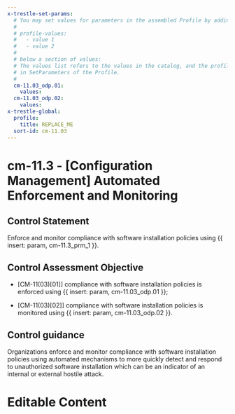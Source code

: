 ```yaml
---
x-trestle-set-params:
  # You may set values for parameters in the assembled Profile by adding
  #
  # profile-values:
  #   - value 1
  #   - value 2
  #
  # below a section of values:
  # The values list refers to the values in the catalog, and the profile-values represent values
  # in SetParameters of the Profile.
  #
  cm-11.03_odp.01:
    values:
  cm-11.03_odp.02:
    values:
x-trestle-global:
  profile:
    title: REPLACE_ME
  sort-id: cm-11.03
---
```


# cm-11.3 - \[Configuration Management\] Automated Enforcement and Monitoring

## Control Statement

Enforce and monitor compliance with software installation policies using {{ insert: param, cm-11.3_prm_1 }}.

## Control Assessment Objective

- \[CM-11(03)[01]\] compliance with software installation policies is enforced using {{ insert: param, cm-11.03_odp.01 }};

- \[CM-11(03)[02]\] compliance with software installation policies is monitored using {{ insert: param, cm-11.03_odp.02 }}.

## Control guidance

Organizations enforce and monitor compliance with software installation policies using automated mechanisms to more quickly detect and respond to unauthorized software installation which can be an indicator of an internal or external hostile attack.

# Editable Content

<!-- Make additions and edits below -->
<!-- The above represents the contents of the control as received by the profile, prior to additions. -->
<!-- If the profile makes additions to the control, they will appear below. -->
<!-- The above markdown may not be edited but you may edit the content below, and/or introduce new additions to be made by the profile. -->
<!-- If there is a yaml header at the top, parameter values may be edited. Use --set-parameters to incorporate the changes during assembly. -->
<!-- The content here will then replace what is in the profile for this control, after running profile-assemble. -->
<!-- The current profile has no added parts for this control, but you may add new ones here. -->
<!-- Each addition must have a heading either of the form ## Control my_addition_name -->
<!-- or ## Part a. (where the a. refers to one of the control statement labels.) -->
<!-- "## Control" parts are new parts added after the statement part. -->
<!-- "## Part" parts are new parts added into the top-level statement part with that label. -->
<!-- Subparts may be added with nested hash levels of the form ### My Subpart Name -->
<!-- underneath the parent ## Control or ## Part being added -->
<!-- See https://ibm.github.io/compliance-trestle/tutorials/ssp_profile_catalog_authoring/ssp_profile_catalog_authoring for guidance. -->
